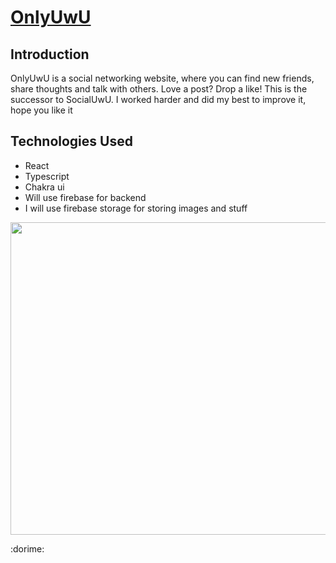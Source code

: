 # [OnlyUwU](https://onlyuwu.netlify.app/)

## Introduction
OnlyUwU is a social networking website, where you can find new friends, share thoughts and talk with others. Love a post? Drop a like! This is the successor to SocialUwU. I worked harder and did my best to improve it, hope you like it

## Technologies Used
- React
- Typescript
- Chakra ui
- Will use firebase for backend
- I will use firebase storage for storing images and stuff

<img src = "https://github.com/VarunLanjhara/OnlyUwU/blob/main/public/bgig.png" alt = "" width = "1100px" height = "500px">

:dorime:
